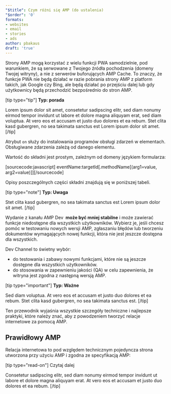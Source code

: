 ```yaml
---
"$title": Czym różni się AMP (do ustalenia)
"$order": '0'
formats:
- websites
- email
- stories
- ads
author: pbakaus
draft: 'true'
---
```


Strony AMP mogą korzystać z wielu funkcji PWA samodzielnie, pod warunkiem, że są serwowane z Twojego źródła pochodzenia (domeny Twojej witryny), a nie z serwerów buforujących AMP Cache. To znaczy, że funkcje PWA nie będą działać w razie pobrania strony AMP z platform takich, jak Google czy Bing, ale będą działać po przejściu dalej lub gdy użytkownicy będą przechodzić bezpośrednio do stron AMP.

[tip type="tip"] **Typ: porada**

Lorem ipsum dolor sit amet, consetetur sadipscing elitr, sed diam nonumy eirmod tempor invidunt ut labore et dolore magna aliquyam erat, sed diam voluptua. At vero eos et accusam et justo duo dolores et ea rebum. Stet clita kasd gubergren, no sea takimata sanctus est Lorem ipsum dolor sit amet.
[/tip]

Atrybut `on` służy do instalowania programów obsługi zdarzeń w elementach. Obsługiwane zdarzenia zależą od danego elementu.

Wartość do składni jest prostym, zależnym od domeny językiem formularza:

[sourcecode:javascript]
eventName:targetId[.methodName[(arg1=value, arg2=value)]][/sourcecode]

Opisy poszczególnych części składni znajdują się w poniższej tabeli.

[tip type="note"] **Typ: Uwaga**

Stet clita kasd gubergren, no sea takimata sanctus est Lorem ipsum dolor sit amet.
[/tip]

Wydanie z kanału AMP Dev <strong>&nbsp;może być mniej stabilne</strong> i może zawierać funkcje niedostępne dla wszystkich użytkowników. Wybierz je, jeśli chcesz pomóc w testowaniu nowych wersji AMP, zgłaszaniu błędów lub tworzeniu dokumentów wymagających nowej funkcji, która nie jest jeszcze dostępna dla wszystkich.

Dev Channel to świetny wybór:

- do testowania i zabawy nowymi funkcjami, które nie są jeszcze dostępne dla wszystkich użytkowników.
- do stosowania w zapewnieniu jakości (QA) w celu zapewnienia, że witryna jest zgodna z następną wersją AMP.

[tip type="important"] **Typ: Ważne**

Sed diam voluptua. At vero eos et accusam et justo duo dolores et ea rebum. Stet clita kasd gubergren, no sea takimata sanctus est. [/tip]

Ten przewodnik wyjaśnia wszystkie szczegóły techniczne i najlepsze praktyki, które należy znać, aby z powodzeniem tworzyć relacje internetowe za pomocą AMP.

## Prawidłowy AMP

Relacja internetowa to pod względem technicznym pojedyncza strona utworzona przy użyciu AMP i zgodna ze specyfikacją AMP:

[tip type="read-on"] Czytaj dalej

Consetetur sadipscing elitr, sed diam nonumy eirmod tempor invidunt ut labore et dolore magna aliquyam erat. At vero eos et accusam et justo duo dolores et ea rebum. [/tip]

